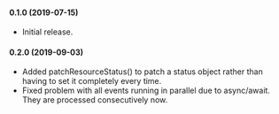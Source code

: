#### 0.1.0 (2019-07-15)

- Initial release.

#### 0.2.0 (2019-09-03)

- Added patchResourceStatus() to patch a status object rather than having to set it completely every time.
- Fixed problem with all events running in parallel due to async/await. They are processed consecutively now.
